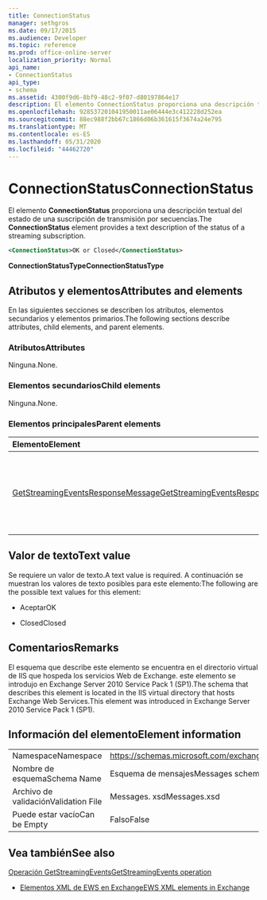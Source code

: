 ```yaml
---
title: ConnectionStatus
manager: sethgros
ms.date: 09/17/2015
ms.audience: Developer
ms.topic: reference
ms.prod: office-online-server
localization_priority: Normal
api_name:
- ConnectionStatus
api_type:
- schema
ms.assetid: 4300f9d6-8bf9-48c2-9f07-d80197864e17
description: El elemento ConnectionStatus proporciona una descripción textual del estado de una suscripción de transmisión por secuencias.
ms.openlocfilehash: 928537201041950011ae06444e3c412228d252ea
ms.sourcegitcommit: 88ec988f2bb67c1866d06b361615f3674a24e795
ms.translationtype: MT
ms.contentlocale: es-ES
ms.lasthandoff: 05/31/2020
ms.locfileid: "44462720"
---
```

# <a name="connectionstatus"></a><span data-ttu-id="b727a-103">ConnectionStatus</span><span class="sxs-lookup"><span data-stu-id="b727a-103">ConnectionStatus</span></span>

<span data-ttu-id="b727a-104">El elemento **ConnectionStatus** proporciona una descripción textual del estado de una suscripción de transmisión por secuencias.</span><span class="sxs-lookup"><span data-stu-id="b727a-104">The **ConnectionStatus** element provides a text description of the status of a streaming subscription.</span></span> 
  
```xml
<ConnectionStatus>OK or Closed</ConnectionStatus>
```

 <span data-ttu-id="b727a-105">**ConnectionStatusType**</span><span class="sxs-lookup"><span data-stu-id="b727a-105">**ConnectionStatusType**</span></span>
## <a name="attributes-and-elements"></a><span data-ttu-id="b727a-106">Atributos y elementos</span><span class="sxs-lookup"><span data-stu-id="b727a-106">Attributes and elements</span></span>

<span data-ttu-id="b727a-107">En las siguientes secciones se describen los atributos, elementos secundarios y elementos primarios.</span><span class="sxs-lookup"><span data-stu-id="b727a-107">The following sections describe attributes, child elements, and parent elements.</span></span>
  
### <a name="attributes"></a><span data-ttu-id="b727a-108">Atributos</span><span class="sxs-lookup"><span data-stu-id="b727a-108">Attributes</span></span>

<span data-ttu-id="b727a-109">Ninguna.</span><span class="sxs-lookup"><span data-stu-id="b727a-109">None.</span></span>
  
### <a name="child-elements"></a><span data-ttu-id="b727a-110">Elementos secundarios</span><span class="sxs-lookup"><span data-stu-id="b727a-110">Child elements</span></span>

<span data-ttu-id="b727a-111">Ninguna.</span><span class="sxs-lookup"><span data-stu-id="b727a-111">None.</span></span>
  
### <a name="parent-elements"></a><span data-ttu-id="b727a-112">Elementos principales</span><span class="sxs-lookup"><span data-stu-id="b727a-112">Parent elements</span></span>

|<span data-ttu-id="b727a-113">**Elemento**</span><span class="sxs-lookup"><span data-stu-id="b727a-113">**Element**</span></span>|<span data-ttu-id="b727a-114">**Descripción**</span><span class="sxs-lookup"><span data-stu-id="b727a-114">**Description**</span></span>|
|:-----|:-----|
|[<span data-ttu-id="b727a-115">GetStreamingEventsResponseMessage</span><span class="sxs-lookup"><span data-stu-id="b727a-115">GetStreamingEventsResponseMessage</span></span>](getstreamingeventsresponsemessage.md) <br/> |<span data-ttu-id="b727a-116">Contiene el estado y el resultado de una sola solicitud de [operación GetStreamingEvents](getstreamingevents-operation.md) .</span><span class="sxs-lookup"><span data-stu-id="b727a-116">Contains the status and result of a single [GetStreamingEvents operation](getstreamingevents-operation.md) request.</span></span>  <br/> |
   
## <a name="text-value"></a><span data-ttu-id="b727a-117">Valor de texto</span><span class="sxs-lookup"><span data-stu-id="b727a-117">Text value</span></span>

<span data-ttu-id="b727a-118">Se requiere un valor de texto.</span><span class="sxs-lookup"><span data-stu-id="b727a-118">A text value is required.</span></span> <span data-ttu-id="b727a-119">A continuación se muestran los valores de texto posibles para este elemento:</span><span class="sxs-lookup"><span data-stu-id="b727a-119">The following are the possible text values for this element:</span></span>
  
- <span data-ttu-id="b727a-120">Aceptar</span><span class="sxs-lookup"><span data-stu-id="b727a-120">OK</span></span>
    
- <span data-ttu-id="b727a-121">Closed</span><span class="sxs-lookup"><span data-stu-id="b727a-121">Closed</span></span>
    
## <a name="remarks"></a><span data-ttu-id="b727a-122">Comentarios</span><span class="sxs-lookup"><span data-stu-id="b727a-122">Remarks</span></span>

<span data-ttu-id="b727a-123">El esquema que describe este elemento se encuentra en el directorio virtual de IIS que hospeda los servicios Web de Exchange. este elemento se introdujo en Exchange Server 2010 Service Pack 1 (SP1).</span><span class="sxs-lookup"><span data-stu-id="b727a-123">The schema that describes this element is located in the IIS virtual directory that hosts Exchange Web Services.This element was introduced in Exchange Server 2010 Service Pack 1 (SP1).</span></span>
  
## <a name="element-information"></a><span data-ttu-id="b727a-124">Información del elemento</span><span class="sxs-lookup"><span data-stu-id="b727a-124">Element information</span></span>

|||
|:-----|:-----|
|<span data-ttu-id="b727a-125">Namespace</span><span class="sxs-lookup"><span data-stu-id="b727a-125">Namespace</span></span>  <br/> |https://schemas.microsoft.com/exchange/services/2006/messages  <br/> |
|<span data-ttu-id="b727a-126">Nombre de esquema</span><span class="sxs-lookup"><span data-stu-id="b727a-126">Schema Name</span></span>  <br/> |<span data-ttu-id="b727a-127">Esquema de mensajes</span><span class="sxs-lookup"><span data-stu-id="b727a-127">Messages schema</span></span>  <br/> |
|<span data-ttu-id="b727a-128">Archivo de validación</span><span class="sxs-lookup"><span data-stu-id="b727a-128">Validation File</span></span>  <br/> |<span data-ttu-id="b727a-129">Messages. xsd</span><span class="sxs-lookup"><span data-stu-id="b727a-129">Messages.xsd</span></span>  <br/> |
|<span data-ttu-id="b727a-130">Puede estar vacío</span><span class="sxs-lookup"><span data-stu-id="b727a-130">Can be Empty</span></span>  <br/> |<span data-ttu-id="b727a-131">Falso</span><span class="sxs-lookup"><span data-stu-id="b727a-131">False</span></span>  <br/> |
   
## <a name="see-also"></a><span data-ttu-id="b727a-132">Vea también</span><span class="sxs-lookup"><span data-stu-id="b727a-132">See also</span></span>



[<span data-ttu-id="b727a-133">Operación GetStreamingEvents</span><span class="sxs-lookup"><span data-stu-id="b727a-133">GetStreamingEvents operation</span></span>](getstreamingevents-operation.md)


- [<span data-ttu-id="b727a-134">Elementos XML de EWS en Exchange</span><span class="sxs-lookup"><span data-stu-id="b727a-134">EWS XML elements in Exchange</span></span>](ews-xml-elements-in-exchange.md)

